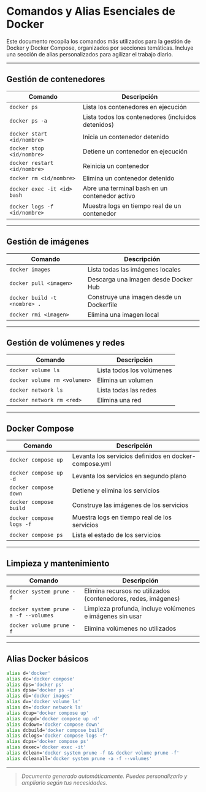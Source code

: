 # Comandos y Alias Esenciales de Docker

Este documento recopila los comandos más utilizados para la gestión de Docker y Docker Compose, organizados por secciones temáticas. Incluye una sección de alias personalizados para agilizar el trabajo diario.

---

## Gestión de contenedores

| Comando                        | Descripción                                      |
|-------------------------------|--------------------------------------------------|
| `docker ps`                   | Lista los contenedores en ejecución              |
| `docker ps -a`                | Lista todos los contenedores (incluidos detenidos)|
| `docker start <id/nombre>`    | Inicia un contenedor detenido                    |
| `docker stop <id/nombre>`     | Detiene un contenedor en ejecución               |
| `docker restart <id/nombre>`  | Reinicia un contenedor                           |
| `docker rm <id/nombre>`       | Elimina un contenedor detenido                   |
| `docker exec -it <id> bash`   | Abre una terminal bash en un contenedor activo   |
| `docker logs -f <id/nombre>`  | Muestra logs en tiempo real de un contenedor     |

---

## Gestión de imágenes

| Comando                        | Descripción                                      |
|-------------------------------|--------------------------------------------------|
| `docker images`                | Lista todas las imágenes locales                 |
| `docker pull <imagen>`         | Descarga una imagen desde Docker Hub             |
| `docker build -t <nombre> .`   | Construye una imagen desde un Dockerfile         |
| `docker rmi <imagen>`          | Elimina una imagen local                         |

---

## Gestión de volúmenes y redes

| Comando                        | Descripción                                      |
|-------------------------------|--------------------------------------------------|
| `docker volume ls`             | Lista todos los volúmenes                        |
| `docker volume rm <volumen>`   | Elimina un volumen                               |
| `docker network ls`            | Lista todas las redes                            |
| `docker network rm <red>`      | Elimina una red                                  |

---

## Docker Compose

| Comando                              | Descripción                                      |
|--------------------------------------|--------------------------------------------------|
| `docker compose up`                  | Levanta los servicios definidos en docker-compose.yml |
| `docker compose up -d`               | Levanta los servicios en segundo plano           |
| `docker compose down`                | Detiene y elimina los servicios                  |
| `docker compose build`               | Construye las imágenes de los servicios          |
| `docker compose logs -f`             | Muestra logs en tiempo real de los servicios     |
| `docker compose ps`                  | Lista el estado de los servicios                 |

---

## Limpieza y mantenimiento

| Comando                                        | Descripción                                      |
|-----------------------------------------------|--------------------------------------------------|
| `docker system prune -f`                      | Elimina recursos no utilizados (contenedores, redes, imágenes) |
| `docker system prune -a -f --volumes`         | Limpieza profunda, incluye volúmenes e imágenes sin usar |
| `docker volume prune -f`                      | Elimina volúmenes no utilizados                   |

---

## Alias Docker básicos

```bash
alias d='docker'
alias dc='docker compose'
alias dps='docker ps'
alias dpsa='docker ps -a'
alias di='docker images'
alias dv='docker volume ls'
alias dn='docker network ls'
alias dcup='docker compose up'
alias dcupd='docker compose up -d'
alias dcdown='docker compose down'
alias dcbuild='docker compose build'
alias dclogs='docker compose logs -f'
alias dcps='docker compose ps'
alias dexec='docker exec -it'
alias dclean='docker system prune -f && docker volume prune -f'
alias dcleanall='docker system prune -a -f --volumes'
```

---

> _Documento generado automáticamente. Puedes personalizarlo y ampliarlo según tus necesidades._
